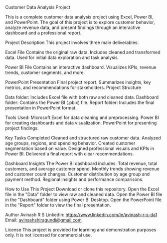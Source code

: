 Customer Data Analysis Project

This is a complete customer data analysis project using Excel, Power BI, and PowerPoint. The goal of this project is to explore customer behavior, analyze revenue data, and present findings through an interactive dashboard and a professional report.

Project Description
This project involves three main deliverables:

Excel File
Contains the original raw data.
Includes cleaned and transformed data.
Used for initial data exploration and task analysis.

Power BI File
Contains an interactive dashboard.
Visualizes KPIs, revenue trends, customer segments, and more.

PowerPoint Presentation
Final project report.
Summarizes insights, key metrics, and recommendations for stakeholders.
Project Structure

Data folder: Includes Excel file with both raw and cleaned data.
Dashboard folder: Contains the Power BI (.pbix) file.
Report folder: Includes the final presentation in PowerPoint format.

Tools Used:
Microsoft Excel for data cleaning and preprocessing.
Power BI for creating dashboards and data visualization.
PowerPoint for presenting project findings.

Key Tasks Completed
Cleaned and structured raw customer data.
Analyzed age groups, regions, and spending behavior.
Created customer segmentation based on value.
Designed professional visuals and KPIs in Power BI.
Delivered a final report with clear recommendations.

Dashboard Insights
The Power BI dashboard includes:
Total revenue, total customers, and average customer spend.
Monthly trends showing revenue and customer count changes.
Customer distribution by age group and payment method.
Regional insights and performance comparisons.

How to Use This Project
Download or clone this repository.
Open the Excel file in the "Data" folder to view raw and cleaned data.
Open the Power BI file in the "Dashboard" folder using Power BI Desktop.
Open the PowerPoint file in the "Report" folder to view the final presentation.

Author
Avinash R S
LinkedIn: https://www.linkedin.com/in/avinash-r-s-da1
Email: avinashshiragundi@gmail.com


License
This project is provided for learning and demonstration purposes only.
It is not licensed for commercial use.